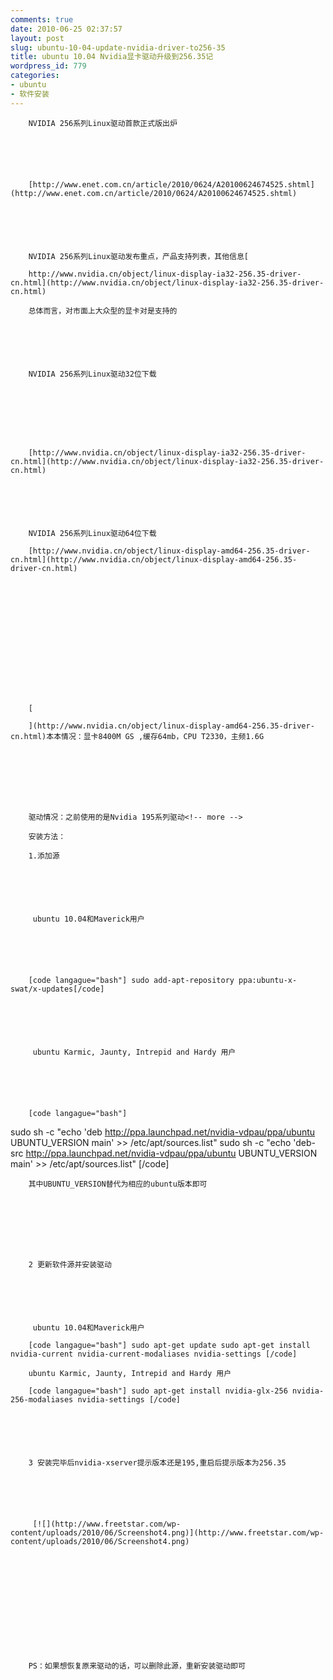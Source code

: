 ```yaml
---
comments: true
date: 2010-06-25 02:37:57
layout: post
slug: ubuntu-10-04-update-nvidia-driver-to256-35
title: ubuntu 10.04 Nvidia显卡驱动升级到256.35记
wordpress_id: 779
categories:
- ubuntu
- 软件安装
---
```



	


		NVIDIA 256系列Linux驱动首款正式版出炉
	


	


		[http://www.enet.com.cn/article/2010/0624/A20100624674525.shtml](http://www.enet.com.cn/article/2010/0624/A20100624674525.shtml)
	


	


		NVIDIA 256系列Linux驱动发布重点，产品支持列表，其他信息[  

		http://www.nvidia.cn/object/linux-display-ia32-256.35-driver-cn.html](http://www.nvidia.cn/object/linux-display-ia32-256.35-driver-cn.html)  

		总体而言，对市面上大众型的显卡对是支持的
	


	


		NVIDIA 256系列Linux驱动32位下载  

		
	


	


		[http://www.nvidia.cn/object/linux-display-ia32-256.35-driver-cn.html](http://www.nvidia.cn/object/linux-display-ia32-256.35-driver-cn.html)
	


	


		NVIDIA 256系列Linux驱动64位下载  

		[http://www.nvidia.cn/object/linux-display-amd64-256.35-driver-cn.html](http://www.nvidia.cn/object/linux-display-amd64-256.35-driver-cn.html)
	


	


		  

		
	


	


		[  

		](http://www.nvidia.cn/object/linux-display-amd64-256.35-driver-cn.html)本本情况：显卡8400M GS ,缓存64mb，CPU T2330，主频1.6G  

		
	


	


		驱动情况：之前使用的是Nvidia 195系列驱动<!-- more -->  

		安装方法：  

		1.添加源
	


	


		 ubuntu 10.04和Maverick用户 
	


	


		[code langague="bash"] sudo add-apt-repository ppa:ubuntu-x-swat/x-updates[/code]
	


	


		 ubuntu Karmic, Jaunty, Intrepid and Hardy 用户
	


	


		[code langague="bash"] 
sudo sh -c "echo 'deb http://ppa.launchpad.net/nvidia-vdpau/ppa/ubuntu UBUNTU_VERSION main' >> /etc/apt/sources.list"
sudo sh -c "echo 'deb-src http://ppa.launchpad.net/nvidia-vdpau/ppa/ubuntu UBUNTU_VERSION main' >> /etc/apt/sources.list"
[/code]  

		其中UBUNTU_VERSION替代为相应的ubuntu版本即可  

		
	


	


		2 更新软件源并安装驱动
	


	


		 ubuntu 10.04和Maverick用户  

		[code langague="bash"] sudo apt-get update sudo apt-get install nvidia-current nvidia-current-modaliases nvidia-settings [/code]  

		ubuntu Karmic, Jaunty, Intrepid and Hardy 用户  

		[code langague="bash"] sudo apt-get install nvidia-glx-256 nvidia-256-modaliases nvidia-settings [/code]
	


	


		3 安装完毕后nvidia-xserver提示版本还是195,重启后提示版本为256.35
	


	


		 [![](http://www.freetstar.com/wp-content/uploads/2010/06/Screenshot4.png)](http://www.freetstar.com/wp-content/uploads/2010/06/Screenshot4.png)
	


	


		 
	


	


		PS：如果想恢复原来驱动的话，可以删除此源，重新安装驱动即可
	






